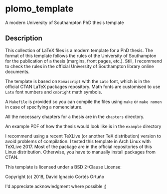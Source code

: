 # plomo_template
A modern University of Southampton PhD thesis template

## Description

This collection of LaTeX files is a modern template for a PhD thesis. The
format of this template follows the rules of the University of Southampton for
the publication of a thesis (margins, front pages, etc.).  Still, I recommend
to check the rules in the official University of Southampton library online
documents.

The template is based on `Komascript` with the `Lato` font, which is in the
official CTAN LaTeX packages repository. Math fonts are customised to use
`Lato` font numbers and `cmbright` math symbols.

A `Makefile` is provided so you can compile the files using `make` or `make
nomen` in case of specifying a nomenclature.

All the necessary chapters for a thesis are in the `chapters` directory.

An example PDF of how the thesis would look like is in the `example` directory

I recommend using a recent TeXLive (or another TeX distribution) version to
avoid problems of compilation. I tested this template in Arch Linux with
TeXLive 2017.  Most of the package are in the official repositories of this
Linux distribution. Otherwise, you have to manually install packages from CTAN.

This template is licensed under a BSD 2-Clause License:

Copyright (c) 2018, David Ignacio Cortés Ortuño

I'd appreciate acknowledgment where possible ;)
